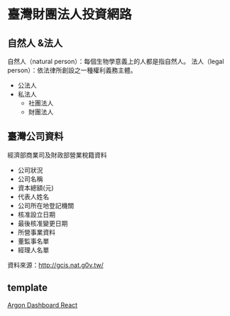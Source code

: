 # 臺灣財團法人投資網路

## 自然人 &法人
自然人（natural person）：每個生物學意義上的人都是指自然人。
法人（legal person）：依法律所創設之一種權利義務主體。

- 公法人
- 私法人
    - 社團法人
    - 財團法人  
    
## 臺灣公司資料

經濟部商業司及財政部營業稅籍資料
- 公司狀況
- 公司名稱
- 資本總額(元)
- 代表人姓名
- 公司所在地登記機關
- 核准設立日期
- 最後核准變更日期
- 所營事業資料
- 董監事名單
- 經理人名單  

資料來源：http://gcis.nat.g0v.tw/

## template
[Argon Dashboard React](https://demos.creative-tim.com/argon-dashboard-react?ref=adr-github-readme)

